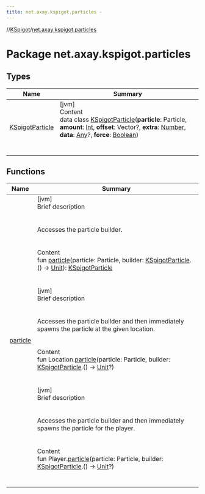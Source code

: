 ```yaml
---
title: net.axay.kspigot.particles -
---
```

//[KSpigot](../index.md)/[net.axay.kspigot.particles](index.md)



# Package net.axay.kspigot.particles  


## Types  
  
|  Name|  Summary| 
|---|---|
| [KSpigotParticle](-k-spigot-particle/index.md)| [jvm]  <br>Content  <br>data class [KSpigotParticle](-k-spigot-particle/index.md)(**particle**: Particle, **amount**: [Int](https://kotlinlang.org/api/latest/jvm/stdlib/kotlin/-int/index.html), **offset**: Vector?, **extra**: [Number](https://kotlinlang.org/api/latest/jvm/stdlib/kotlin/-number/index.html), **data**: [Any](https://kotlinlang.org/api/latest/jvm/stdlib/kotlin/-any/index.html)?, **force**: [Boolean](https://kotlinlang.org/api/latest/jvm/stdlib/kotlin/-boolean/index.html))  <br><br><br>


## Functions  
  
|  Name|  Summary| 
|---|---|
| [particle](particle.md)| [jvm]  <br>Brief description  <br><br><br>Accesses the particle builder.<br><br>  <br>Content  <br>fun [particle](particle.md)(particle: Particle, builder: [KSpigotParticle](-k-spigot-particle/index.md).() -> [Unit](https://kotlinlang.org/api/latest/jvm/stdlib/kotlin/-unit/index.html)): [KSpigotParticle](-k-spigot-particle/index.md)  <br><br><br>[jvm]  <br>Brief description  <br><br><br>Accesses the particle builder and then immediately spawns the particle at the given location.<br><br>  <br>Content  <br>fun Location.[particle](particle.md)(particle: Particle, builder: [KSpigotParticle](-k-spigot-particle/index.md).() -> [Unit](https://kotlinlang.org/api/latest/jvm/stdlib/kotlin/-unit/index.html)?)  <br><br><br>[jvm]  <br>Brief description  <br><br><br>Accesses the particle builder and then immediately spawns the particle for the player.<br><br>  <br>Content  <br>fun Player.[particle](particle.md)(particle: Particle, builder: [KSpigotParticle](-k-spigot-particle/index.md).() -> [Unit](https://kotlinlang.org/api/latest/jvm/stdlib/kotlin/-unit/index.html)?)  <br><br><br>


